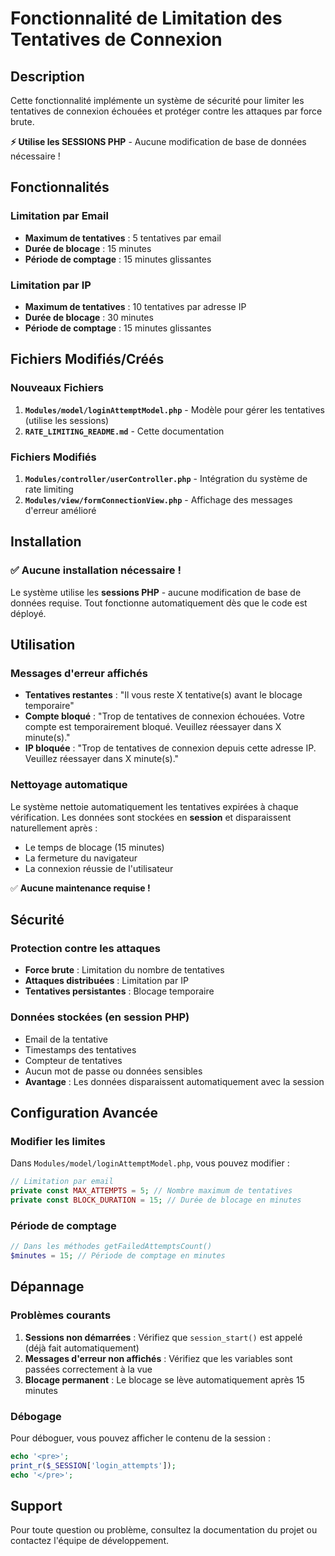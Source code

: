 # Fonctionnalité de Limitation des Tentatives de Connexion

## Description
Cette fonctionnalité implémente un système de sécurité pour limiter les tentatives de connexion échouées et protéger contre les attaques par force brute.

**⚡ Utilise les SESSIONS PHP** - Aucune modification de base de données nécessaire !

## Fonctionnalités

### Limitation par Email
- **Maximum de tentatives** : 5 tentatives par email
- **Durée de blocage** : 15 minutes
- **Période de comptage** : 15 minutes glissantes

### Limitation par IP
- **Maximum de tentatives** : 10 tentatives par adresse IP
- **Durée de blocage** : 30 minutes
- **Période de comptage** : 15 minutes glissantes

## Fichiers Modifiés/Créés

### Nouveaux Fichiers
1. **`Modules/model/loginAttemptModel.php`** - Modèle pour gérer les tentatives (utilise les sessions)
2. **`RATE_LIMITING_README.md`** - Cette documentation

### Fichiers Modifiés
1. **`Modules/controller/userController.php`** - Intégration du système de rate limiting
2. **`Modules/view/formConnectionView.php`** - Affichage des messages d'erreur amélioré

## Installation

### ✅ Aucune installation nécessaire !
Le système utilise les **sessions PHP** - aucune modification de base de données requise.
Tout fonctionne automatiquement dès que le code est déployé.

## Utilisation

### Messages d'erreur affichés
- **Tentatives restantes** : "Il vous reste X tentative(s) avant le blocage temporaire"
- **Compte bloqué** : "Trop de tentatives de connexion échouées. Votre compte est temporairement bloqué. Veuillez réessayer dans X minute(s)."
- **IP bloquée** : "Trop de tentatives de connexion depuis cette adresse IP. Veuillez réessayer dans X minute(s)."

### Nettoyage automatique
Le système nettoie automatiquement les tentatives expirées à chaque vérification.
Les données sont stockées en **session** et disparaissent naturellement après :
- Le temps de blocage (15 minutes)
- La fermeture du navigateur
- La connexion réussie de l'utilisateur

✅ **Aucune maintenance requise !**

## Sécurité

### Protection contre les attaques
- **Force brute** : Limitation du nombre de tentatives
- **Attaques distribuées** : Limitation par IP
- **Tentatives persistantes** : Blocage temporaire

### Données stockées (en session PHP)
- Email de la tentative
- Timestamps des tentatives
- Compteur de tentatives
- Aucun mot de passe ou données sensibles
- **Avantage** : Les données disparaissent automatiquement avec la session

## Configuration Avancée

### Modifier les limites
Dans `Modules/model/loginAttemptModel.php`, vous pouvez modifier :

```php
// Limitation par email
private const MAX_ATTEMPTS = 5; // Nombre maximum de tentatives
private const BLOCK_DURATION = 15; // Durée de blocage en minutes
```

### Période de comptage
```php
// Dans les méthodes getFailedAttemptsCount()
$minutes = 15; // Période de comptage en minutes
```

## Dépannage

### Problèmes courants
1. **Sessions non démarrées** : Vérifiez que `session_start()` est appelé (déjà fait automatiquement)
2. **Messages d'erreur non affichés** : Vérifiez que les variables sont passées correctement à la vue
3. **Blocage permanent** : Le blocage se lève automatiquement après 15 minutes

### Débogage
Pour déboguer, vous pouvez afficher le contenu de la session :

```php
echo '<pre>';
print_r($_SESSION['login_attempts']);
echo '</pre>';
```

## Support
Pour toute question ou problème, consultez la documentation du projet ou contactez l'équipe de développement.
